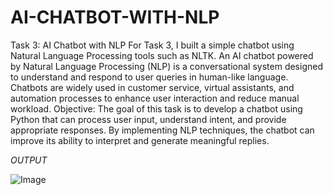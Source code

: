 # AI-CHATBOT-WITH-NLP

Task 3: AI Chatbot with NLP
For Task 3, I built a simple chatbot using Natural Language Processing tools such as NLTK.
An AI chatbot powered by Natural Language Processing (NLP) is a conversational system designed to understand and respond to user queries in human-like language. Chatbots are widely used in customer service, virtual assistants, and automation processes to enhance user interaction and reduce manual workload.
Objective:
The goal of this task is to develop a chatbot using Python that can process user input, understand intent, and provide appropriate responses. By implementing NLP techniques, the chatbot can improve its ability to interpret and generate meaningful replies.

*OUTPUT*

![Image](https://github.com/user-attachments/assets/bb277c06-5f19-4c8b-b23d-bda852e64d7f)
